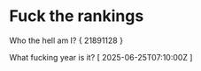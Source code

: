 # Fuck the rankings

Who the hell am I?
{ 21891128 }

What fucking year is it?
[ 2025-06-25T07:10:00Z ]
